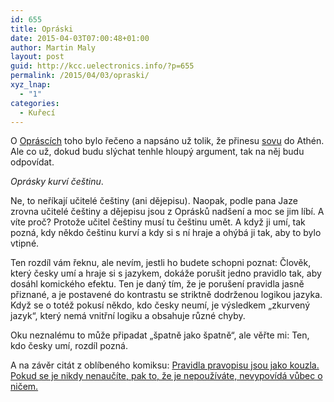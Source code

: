 ```yaml
---
id: 655
title: Opráski
date: 2015-04-03T07:00:48+01:00
author: Martin Maly
layout: post
guid: http://kcc.uelectronics.info/?p=655
permalink: /2015/04/03/opraski/
xyz_lnap:
  - "1"
categories:
  - Kuřecí
---
```

O [Opráscích](http://historje.tumblr.com/) toho bylo řečeno a napsáno už tolik, že přinesu [sovu](http://kcc.uelectronics.info/2015/03/16/sovi-andante/ "Soví andante") do Athén. Ale co už, dokud budu slýchat tenhle hloupý argument, tak na něj budu odpovídat.

_Oprásky kurví češtinu_.

Ne, to neříkají učitelé češtiny (ani dějepisu). Naopak, podle pana Jaze zrovna učitelé češtiny a dějepisu jsou z Oprásků nadšení a moc se jim líbí. A víte proč? Protože učitel češtiny musí tu češtinu umět. A když ji umí, tak pozná, kdy někdo češtinu kurví a kdy si s ní hraje a ohýbá ji tak, aby to bylo vtipné.

Ten rozdíl vám řeknu, ale nevím, jestli ho budete schopni poznat: Člověk, který česky umí a hraje si s jazykem, dokáže porušit jedno pravidlo tak, aby dosáhl komického efektu. Ten je daný tím, že je porušení pravidla jasně přiznané, a je postavené do kontrastu se striktně dodrženou logikou jazyka. Když se o totéž pokusí někdo, kdo česky neumí, je výsledkem &#8222;zkurvený jazyk&#8220;, který nemá vnitřní logiku a obsahuje různé chyby.

Oku neznalému to může připadat &#8222;špatně jako špatně&#8220;, ale věřte mi: Ten, kdo česky umí, rozdíl pozná.

A na závěr citát z oblíbeného komiksu: [Pravidla pravopisu jsou jako kouzla. Pokud se je nikdy nenaučíte, pak to, že je nepoužíváte, nevypovídá vůbec o ničem.](http://xkcz.cz/1238-osviceni/)

&nbsp;